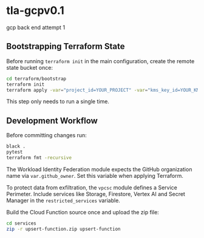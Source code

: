 # tla-gcpv0.1
gcp back end attempt 1

## Bootstrapping Terraform State

Before running `terraform init` in the main configuration, create the remote state bucket once:

```bash
cd terraform/bootstrap
terraform init
terraform apply -var="project_id=YOUR_PROJECT" -var="kms_key_id=YOUR_KMS_KEY"
```

This step only needs to run a single time.

## Development Workflow

Before committing changes run:

```bash
black .
pytest
terraform fmt -recursive
```

The Workload Identity Federation module expects the GitHub organization name via
`var.github_owner`. Set this variable when applying Terraform.

To protect data from exfiltration, the `vpcsc` module defines a Service
Perimeter. Include services like Storage, Firestore, Vertex AI and Secret
Manager in the `restricted_services` variable.

Build the Cloud Function source once and upload the zip file:

```bash
cd services
zip -r upsert-function.zip upsert-function
```
